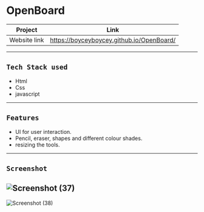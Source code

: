 # OpenBoard
| Project | Link |
| ------ | ------ |
| Website link | https://boyceyboycey.github.io/OpenBoard/ 


---
## `Tech Stack used`
- Html
- Css
- javascript
---
## `Features`
- UI for user interaction.
- Pencil, eraser, shapes and different colour shades.
- resizing the tools.
---
## `Screenshot`
![Screenshot (37)](https://user-images.githubusercontent.com/88803873/169599742-e652fe1e-a99d-45fd-90f1-4e39ffdd1459.png)
-
![Screenshot (38)](https://user-images.githubusercontent.com/88803873/169599799-68e24d8b-a5e8-469b-a4f6-ad97de22c501.png)
